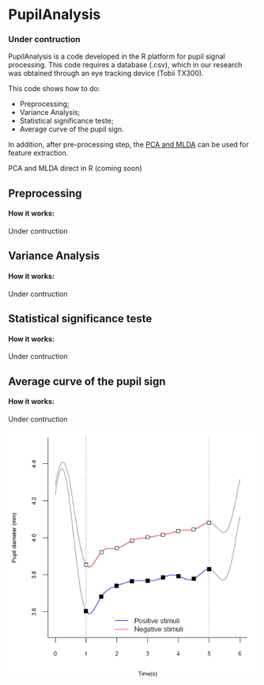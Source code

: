 # PupilAnalysis
### Under contruction

PupilAnalysis is a code developed in the R platform for pupil signal processing.
This code requires a database (.csv), which in our research was obtained through an eye tracking device (Tobii TX300).

This code shows how to do:
- Preprocessing;
- Variance Analysis;
- Statistical significance teste;
- Average curve of the pupil sign.

In addition, after pre-processing step, the [PCA and MLDA](https://github.com/IPL-FEI/SiProcess) can be used for feature extraction.

PCA and MLDA direct in R (coming soon)

## Preprocessing
#### How it works:
Under contruction

## Variance Analysis
#### How it works:
Under contruction

## Statistical significance teste
#### How it works:
Under contruction

## Average curve of the pupil sign
#### How it works:
Under contruction

![Image](scr/AverageCurve.png)

